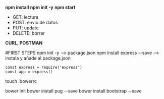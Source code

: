 **npm install**
**npm init -y**
**npm start**

- GET: lectura
- POST: envio de datos
- PUT: update
- DELETE: borrar

**CURL, POSTMAN**

#FIRST STEPS
npm init -y --> package.json
npm install express --save --> instala y añade al package.json
```
const express = require('express')
const app = express()
```

touch .bowerrc

bower init
bower install pug --save
bower install bootstrap --save
